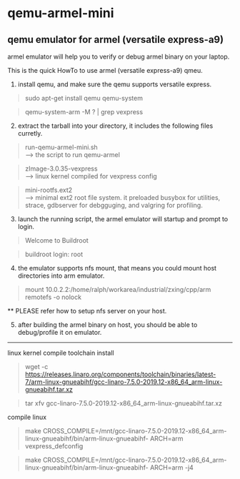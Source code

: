 qemu-armel-mini
===============

qemu emulator for armel (versatile express-a9)
----------------------------------------------
armel emulator will help you to verify or debug armel binary on your laptop.

This is the quick HowTo to use armel (versatile express-a9) qmeu.

1) install qemu, and make sure the qemu supports versatile express.
> sudo apt-get install qemu qemu-system

> qemu-system-arm -M ? | grep vexpress

2) extract the tarball into your directory, it includes the following files curretly.
> run-qemu-armel-mini.sh    
--> the script to run qemu-armel

> zImage-3.0.35-vexpress    
--> linux kernel compiled for vexpress config

> mini-rootfs.ext2          
--> minimal ext2 root file system. it preloaded busybox for utilities, strace, gdbserver for debgguging, and valgring for profiling.
                          
3) launch the running script, the armel emulator will startup and prompt to login.
> Welcome to Buildroot

> buildroot login: root

4) the emulator supports nfs mount, that means you could mount host directories into arm emulator.
> mount 10.0.2.2:/home/ralph/workarea/industrial/zxing/cpp/arm remotefs -o nolock

** PLEASE refer how to setup nfs server on your host.

5) after building the armel binary on host, you should be able to debug/profile it on emulator.


----------------------------------------------
linux kernel compile
toolchain install
>wget -c https://releases.linaro.org/components/toolchain/binaries/latest-7/arm-linux-gnueabihf/gcc-linaro-7.5.0-2019.12-x86_64_arm-linux-gnueabihf.tar.xz

>tar xfv gcc-linaro-7.5.0-2019.12-x86_64_arm-linux-gnueabihf.tar.xz

compile linux
>make CROSS_COMPILE=/mnt/gcc-linaro-7.5.0-2019.12-x86_64_arm-linux-gnueabihf/bin/arm-linux-gnueabihf- ARCH=arm vexpress_defconfig

>make CROSS_COMPILE=/mnt/gcc-linaro-7.5.0-2019.12-x86_64_arm-linux-gnueabihf/bin/arm-linux-gnueabihf- ARCH=arm -j4

